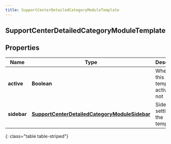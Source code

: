```yaml
---
title: SupportCenterDetailedCategoryModuleTemplate
---
```

## SupportCenterDetailedCategoryModuleTemplate


## Properties

| Name | Type | Description | Notes |
| ------------ | ------------- | ------------- | ------------- |
| **active** | <!----><!---->**Boolean**<!----> | Whether this template is active or not |  |
| **sidebar** | <!----><!---->[**SupportCenterDetailedCategoryModuleSidebar**](SupportCenterDetailedCategoryModuleSidebar.html)<!----> | Sidebar settings for the template |  |
{: class="table table-striped"}



